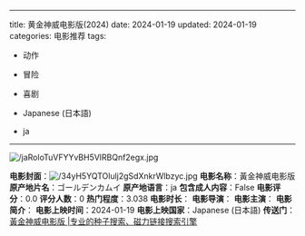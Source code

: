 
---
title: 黄金神威电影版(2024)
date: 2024-01-19
updated: 2024-01-19
categories: 电影推荐
tags:

- 动作
- 冒险
- 喜剧

- Japanese (日本語)
- ja
---

<img src="https://image.tmdb.org/t/p/original/jaRoloTuVFYYvBH5VlRBQnf2egx.jpg" alt="/jaRoloTuVFYYvBH5VlRBQnf2egx.jpg" title="/jaRoloTuVFYYvBH5VlRBQnf2egx.jpg">

**电影封面**：<img src="https://image.tmdb.org/t/p/w200/34yH5YQTOlulj2gSdXnkrWlbzyc.jpg" alt="/34yH5YQTOlulj2gSdXnkrWlbzyc.jpg" title="/34yH5YQTOlulj2gSdXnkrWlbzyc.jpg">
**电影名称**：黃金神威电影版
**原产地片名**：ゴールデンカムイ
**原产地语言**：ja
**包含成人内容**：False
**电影评分**：0.0
**评分人数**：0
**热门程度**：3.038
**电影时长**：
**电影导演**：
**电影主演**：
**电影简介**：
**电影上映时间**：2024-01-19
**电影上映国家**：Japanese (日本語)
**传送门**：[黃金神威电影版 |专业的种子搜索、磁力链接搜索引擎](https://movie.amd794.com:2083/?search=%E3%82%B4%E3%83%BC%E3%83%AB%E3%83%87%E3%83%B3%E3%82%AB%E3%83%A0%E3%82%A4&ordering=&mode=match_phrase&page_size=10&page=1)

